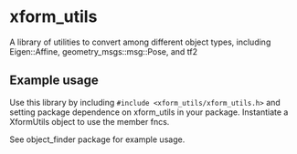 # xform_utils

A library of utilities to convert among different object types, including
Eigen::Affine, geometry_msgs::msg::Pose, and tf2

## Example usage

Use this library by including `#include <xform_utils/xform_utils.h>` and setting package
dependence on xform_utils in your package. Instantiate a XformUtils object to use the member fncs.

See object_finder package for example usage.
